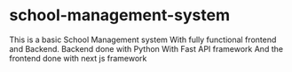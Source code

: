 # school-management-system
This is a basic School Management system With fully functional frontend and Backend. Backend done with Python With Fast API framework And the frontend done with next js framework 
